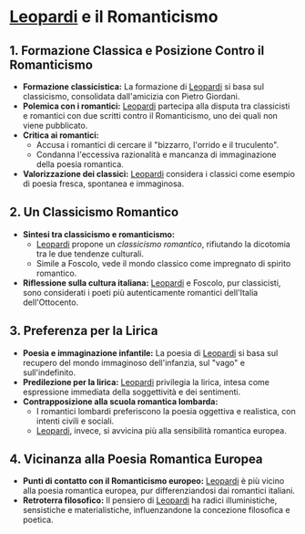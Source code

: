 # [Leopardi](obsidian://open?vault=Obsidian&file=italiano%2FLeopardi) e il Romanticismo

## 1. Formazione Classica e Posizione Contro il Romanticismo
- **Formazione classicistica:** La formazione di [Leopardi](obsidian://open?vault=Obsidian&file=italiano%2FLeopardi) si basa sul classicismo, consolidata dall'amicizia con Pietro Giordani.
- **Polemica con i romantici:** [Leopardi](obsidian://open?vault=Obsidian&file=italiano%2FLeopardi) partecipa alla disputa tra classicisti e romantici con due scritti contro il Romanticismo, uno dei quali non viene pubblicato.
- **Critica ai romantici:**
  - Accusa i romantici di cercare il "bizzarro, l'orrido e il truculento".
  - Condanna l'eccessiva razionalità e mancanza di immaginazione della poesia romantica.
- **Valorizzazione dei classici:** [Leopardi](obsidian://open?vault=Obsidian&file=italiano%2FLeopardi) considera i classici come esempio di poesia fresca, spontanea e immaginosa.

## 2. Un Classicismo Romantico
- **Sintesi tra classicismo e romanticismo:**
  - [Leopardi](obsidian://open?vault=Obsidian&file=italiano%2FLeopardi) propone un *classicismo romantico*, rifiutando la dicotomia tra le due tendenze culturali.
  - Simile a Foscolo, vede il mondo classico come impregnato di spirito romantico.
- **Riflessione sulla cultura italiana:** [Leopardi](obsidian://open?vault=Obsidian&file=italiano%2FLeopardi) e Foscolo, pur classicisti, sono considerati i poeti più autenticamente romantici dell'Italia dell'Ottocento.

## 3. Preferenza per la Lirica
- **Poesia e immaginazione infantile:** La poesia di [Leopardi](obsidian://open?vault=Obsidian&file=italiano%2FLeopardi) si basa sul recupero del mondo immaginoso dell'infanzia, sul "vago" e sull'indefinito.
- **Predilezione per la lirica:** [Leopardi](obsidian://open?vault=Obsidian&file=italiano%2FLeopardi) privilegia la lirica, intesa come espressione immediata della soggettività e dei sentimenti.
- **Contrapposizione alla scuola romantica lombarda:**
  - I romantici lombardi preferiscono la poesia oggettiva e realistica, con intenti civili e sociali.
  - [Leopardi](obsidian://open?vault=Obsidian&file=italiano%2FLeopardi), invece, si avvicina più alla sensibilità romantica europea.

## 4. Vicinanza alla Poesia Romantica Europea
- **Punti di contatto con il Romanticismo europeo:** [Leopardi](obsidian://open?vault=Obsidian&file=italiano%2FLeopardi) è più vicino alla poesia romantica europea, pur differenziandosi dai romantici italiani.
- **Retroterra filosofico:** Il pensiero di [Leopardi](obsidian://open?vault=Obsidian&file=italiano%2FLeopardi) ha radici illuministiche, sensistiche e materialistiche, influenzandone la concezione filosofica e poetica.
